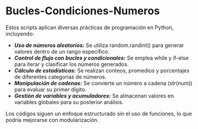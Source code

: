 # Bucles-Condiciones-Numeros


Estos scripts aplican diversas prácticas de programación en Python, incluyendo:

+ **_Uso de números aleatorios:_** Se utiliza random.randint() para generar valores dentro de un rango específico.
+ **_Control de flujo con bucles y condicionales:_** Se emplea while y if-else para iterar y clasificar los números generados.
+ **_Cálculo de estadísticas:_** Se realizan conteos, promedios y porcentajes de diferentes categorías de números.
+ **_Manipulación de cadenas:_** Se convierte un número a cadena (str(num)) para evaluar su primer dígito.
+ **_Gestión de variables y acumuladores:_** Se almacenan valores en variables globales para su posterior análisis.

Los códigos siguen un enfoque estructurado sin el uso de funciones, lo que podría mejorarse con modularización.
